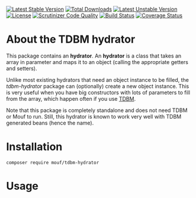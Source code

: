 [![Latest Stable Version](https://poser.pugx.org/mouf/tdbm-hydrator/v/stable)](https://packagist.org/packages/mouf/tdbm-hydrator)
[![Total Downloads](https://poser.pugx.org/mouf/tdbm-hydrator/downloads)](https://packagist.org/packages/mouf/tdbm-hydrator)
[![Latest Unstable Version](https://poser.pugx.org/mouf/tdbm-hydrator/v/unstable)](https://packagist.org/packages/mouf/tdbm-hydrator)
[![License](https://poser.pugx.org/mouf/tdbm-hydrator/license)](https://packagist.org/packages/mouf/tdbm-hydrator)
[![Scrutinizer Code Quality](https://scrutinizer-ci.com/g/thecodingmachine/tdbm-hydrator/badges/quality-score.png?b=1.0)](https://scrutinizer-ci.com/g/thecodingmachine/tdbm-hydrator/?branch=1.0)
[![Build Status](https://travis-ci.org/thecodingmachine/tdbm-hydrator.svg?branch=1.0)](https://travis-ci.org/thecodingmachine/tdbm-hydrator)
[![Coverage Status](https://coveralls.io/repos/thecodingmachine/tdbm-hydrator/badge.svg?branch=1.0&service=github)](https://coveralls.io/github/thecodingmachine/tdbm-hydrator?branch=1.0)


About the TDBM hydrator
=======================

This package contains an **hydrator**.
An **hydrator** is a class that takes an array in parameter and maps it to an object (calling the appropriate getters and setters).

Unlike most existing hydrators that need an object instance to be filled, the *tdbm-hydrator* package can (optionally) create a new object instance. This is very useful when you have big constructors with lots of parameters to fill from the array, which happen often if you use [TDBM](http://mouf-php.com/packages/mouf/database.tdbm).

Note that this package is completely standalone and does not need TDBM or Mouf to run. Still, this hydrator is known to work very well with TDBM generated beans (hence the name).

Installation
============

```
composer require mouf/tdbm-hydrator
```

Usage
=====

